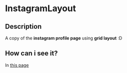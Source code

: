 # InstagramLayout

## Description
A copy of the **instagram profile page** using **grid layout** :D

## How can i see it?
In [this page](https://alan4dev.github.io/InstagramLayout)
